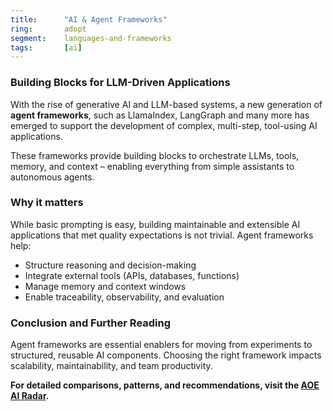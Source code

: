 ```yaml
---
title:      "AI & Agent Frameworks"
ring:       adopt
segment:    languages-and-frameworks
tags:       [ai]
---
```


### Building Blocks for LLM-Driven Applications

With the rise of generative AI and LLM-based systems, a new generation of **agent frameworks**, such as LlamaIndex, LangGraph and many more has emerged to support the development of complex, multi-step, tool-using AI applications.

These frameworks provide building blocks to orchestrate LLMs, tools, memory, and context – enabling everything from simple assistants to autonomous agents.

### Why it matters

While basic prompting is easy, building maintainable and extensible AI applications that met quality expectations is not trivial. Agent frameworks help:

- Structure reasoning and decision-making
- Integrate external tools (APIs, databases, functions)
- Manage memory and context windows
- Enable traceability, observability, and evaluation

### Conclusion and Further Reading

Agent frameworks are essential enablers for moving from experiments to structured, reusable AI components. Choosing the right framework impacts scalability, maintainability, and team productivity.

**For detailed comparisons, patterns, and recommendations, visit the [AOE AI Radar](https://ai-radar.aoe.com/).**
